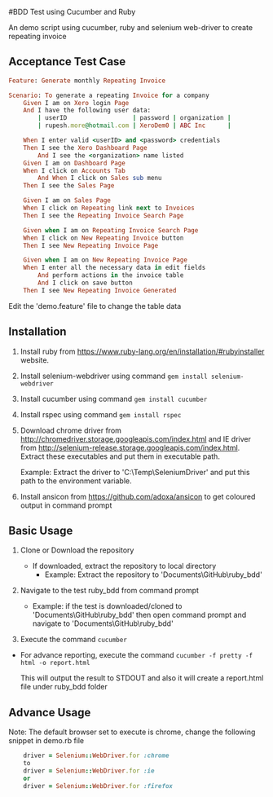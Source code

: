 #BDD Test using Cucumber and Ruby

An demo script using cucumber, ruby and selenium web-driver to create repeating invoice

## Acceptance Test Case

```ruby
Feature: Generate monthly Repeating Invoice

Scenario: To generate a repeating Invoice for a company
	Given I am on Xero login Page
	And I have the following user data:
		| userID				  | password | organization |
		| rupesh.more@hotmail.com | XeroDem0 | ABC Inc		|

	When I enter valid <userID> and <password> credentials
	Then I see the Xero Dashboard Page
		And I see the <organization> name listed
	Given I am on Dashboard Page
	When I click on Accounts Tab
		And When I click on Sales sub menu
	Then I see the Sales Page

	Given I am on Sales Page
	When I click on Repeating link next to Invoices
	Then I see the Repeating Invoice Search Page

	Given when I am on Repeating Invoice Search Page
	When I click on New Repeating Invoice button
	Then I see New Repeating Invoice Page

	Given when I am on New Repeating Invoice Page
	When I enter all the necessary data in edit fields
		And perform actions in the invoice table
		And I click on save button
	Then I see New Repeating Invoice Generated
```
Edit the 'demo.feature' file to change the table data

## Installation
1. Install ruby from https://www.ruby-lang.org/en/installation/#rubyinstaller website.
2. Install selenium-webdriver using command ```gem install selenium-webdriver```
3. Install cucumber using command ```gem install cucumber```
4. Install rspec using command ```gem install rspec```
5. Download chrome driver from http://chromedriver.storage.googleapis.com/index.html and IE driver from http://selenium-release.storage.googleapis.com/index.html. Extract these executables and put them in executable path.

   Example: Extract the driver to 'C:\Temp\SeleniumDriver\' and put this path to the environment variable.
6. Install ansicon from https://github.com/adoxa/ansicon to get coloured output in command prompt

## Basic Usage
1. Clone or Download the repository
   - If downloaded, extract the repository to local directory
     * Example: Extract the repository to 'Documents\GitHub\ruby_bdd'

2. Navigate to the test ruby_bdd from command prompt
   * Example: if the test is downloaded/cloned to 'Documents\GitHub\ruby_bdd' then open command prompt and navigate to 'Documents\GitHub\ruby_bdd'
3. Execute the command ```cucumber```
  - For advance reporting, execute the command ```cucumber -f pretty -f html -o report.html```

     This will output the result to STDOUT and also it will create a report.html file under ruby_bdd folder

## Advance Usage
Note: The default browser set to execute is chrome, change the following snippet in demo.rb file
```ruby
	driver = Selenium::WebDriver.for :chrome
	to 
	driver = Selenium::WebDriver.for :ie
	or
	driver = Selenium::WebDriver.for :firefox
```
